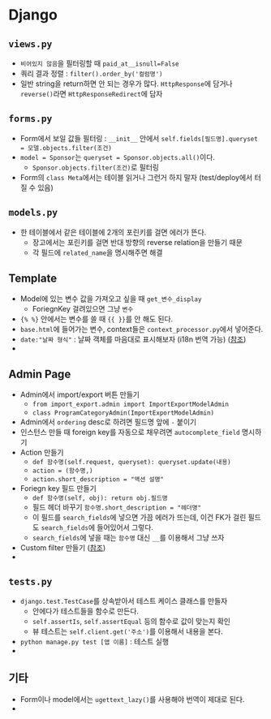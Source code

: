 # Django

## `views.py`

- `비어있지 않음`을 필터링할 때 `paid_at__isnull=False`
- 쿼리 결과 정렬 : `filter().order_by('컬럼명')`
- 일반 string을 return하면 안 되는 경우가 많다. `HttpResponse`에 담거나 `reverse()`라면 `HttpResponseRedirect`에 담자

## `forms.py`

- Form에서 보일 값들 필터링 : `__init__` 안에서 `self.fields[필드명].queryset = 모델.objects.filter(조건)`
- `model = Sponsor`는 `queryset = Sponsor.objects.all()`이다.
    - `Sponsor.objects.filter(조건)`로 필터링
- Form의 `class Meta`에서는 테이블 읽거나 그런거 하지 말자 (test/deploy에서 터질 수 있음)

## `models.py`

- 한 테이블에서 같은 테이블에 2개의 포린키를 걸면 에러가 뜬다.
    - 장고에서는 포린키를 걸면 반대 방향의 reverse relation을 만들기 때문
    - 각 필드에 `related_name`을 명시해주면 해결

## Template

- Model에 있는 변수 값을 가져오고 싶을 때 `get_변수_display`
    - ForiegnKey 걸려있으면 그냥 `변수`
- `{% %}` 안에서는 변수를 쓸 때 `{{ }}`를 안 해도 된다.
- `base.html`에 들어가는 변수, context들은 `context_processor.py`에서 넣어준다.
- `date:"날짜 형식"` : 날짜 객체를 마음대로 표시해보자 (i18n 번역 가능) ([참조]( https://docs.djangoproject.com/en/3.0/ref/templates/builtins/#date ))
- 

## Admin Page

- Admin에서 import/export 버튼 만들기
    - `from import_export.admin import ImportExportModelAdmin`
    - `class ProgramCategoryAdmin(ImportExportModelAdmin)`
- Admin에서 `ordering` desc로 하려면 필드명 앞에 `-` 붙이기
- 인스턴스 만들 때 foreign key를 자동으로 채우려면 `autocomplete_field` 명시하기
- Action 만들기
    - `def 함수명(self.request, queryset): queryset.update(내용)`
    - `action = (함수명,)`
    - `action.short_description = "액션 설명"`
- Foriegn key 필드 만들기
    - `def 함수명(self, obj): return obj.필드명`
    - 필드 헤더 바꾸기 `함수명.short_description = "헤더명"`
    - 이 필드를 `search_fields`에 넣으면 가끔 에러가 뜨는데, 이건 FK가 걸린 필드도 `search_fields`에 들어있어서 그렇다.
    - `search_fields`에 넣을 때는 `함수명` 대신 `__`를 이용해서 그냥 쓰자
- Custom filter 만들기 ([참조]( https://docs.djangoproject.com/en/1.11/ref/contrib/admin/#django.contrib.admin.ModelAdmin.list_filter ))
- 

## `tests.py`

- `django.test.TestCase`를 상속받아서 테스트 케이스 클래스를 만들자
    - 안에다가 테스트들을 함수로 만든다.
    - `self.assertIs`, `self.assertEqual` 등의 함수로 값이 맞는지 확인
    - 뷰 테스트는 `self.client.get('주소')`를 이용해서 내용을 본다.
- `python manage.py test [앱 이름]` : 테스트 실행
- 

## 기타

- Form이나 model에서는 `ugettext_lazy()`를 사용해야 번역이 제대로 된다.
- 